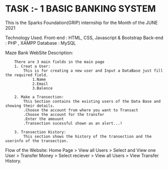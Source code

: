 # TASK :- 1 BASIC BANKING SYSTEM 
This is the Sparks Foundation(GRIP) internship for the Month of the JUNE 2021

Technology Used.
    Front-end : HTML, CSS, Javascript & Bootstrap 
    Back-end : PHP , XAMPP
    Database : MySQL   

Maze Bank WebSite Description:

        There are 3 main fields in the main page
        1. Creat a User:
            This is for creating a new user and Input a DataBase just fill the required field.
                1.Name
                2.Email
                3.Balence

        2. Make a Transection:
            This Section contains the existing users of the Data Base and showing their details.
            .Choose the account from where you want to Transact
            .Choose the account for the transfer
            .Enter the amouunt 
            .Transection sucessful shown as an alert...!

        3. Transection History:
            This section shows the history of the transection and the userinfo of the transection. 
    

Flow of the Website: Home Page > View all Users > Select and View one User > Transfer Money > Select reciever > View all Users > View Transfer History.

